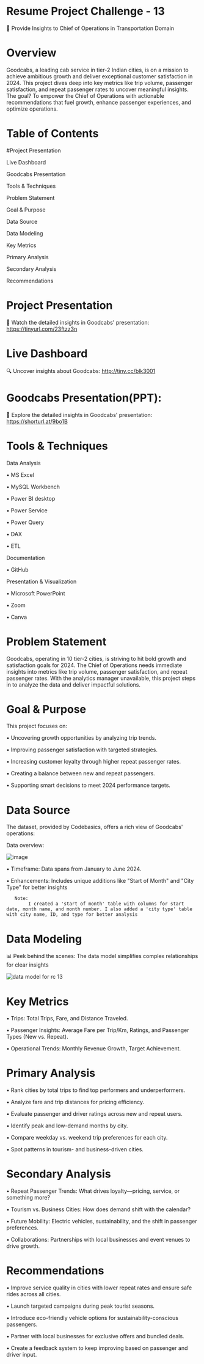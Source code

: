 # Resume Project Challenge - 13
🚖 Provide Insights to Chief of Operations in Transportation Domain


  # Overview
Goodcabs, a leading cab service in tier-2 Indian cities, is on a mission to achieve ambitious growth and deliver exceptional customer satisfaction in 2024. This project dives deep into key metrics like trip volume, passenger satisfaction, and repeat passenger rates to uncover meaningful insights. The goal? To empower the Chief of Operations with actionable recommendations that fuel growth, enhance passenger experiences, and optimize operations.

# Table of Contents

#Project Presentation

Live Dashboard

Goodcabs Presentation

Tools & Techniques

Problem Statement

Goal & Purpose

Data Source

Data Modeling

Key Metrics

Primary Analysis

Secondary Analysis

Recommendations

# Project Presentation
🎥 Watch the detailed insights in Goodcabs' presentation: https://tinyurl.com/23ftzz3n

# Live Dashboard
🔍 Uncover insights about Goodcabs: http://tiny.cc/blk3001

# Goodcabs Presentation(PPT):
📑 Explore the detailed insights in Goodcabs' presentation: https://shorturl.at/9bo1B

# Tools & Techniques
  Data Analysis
  
   •	MS Excel
  
   •	MySQL Workbench
        
   •	Power BI desktop
        
   •	Power Service
        
   •	Power Query
        
   •	DAX
        
   •	ETL
         
  Documentation
  
   • GitHub

   Presentation & Visualization
   
  •	Microsoft PowerPoint
  
  •	Zoom
  
  •	Canva
    
# Problem Statement
Goodcabs, operating in 10 tier-2 cities, is striving to hit bold growth and satisfaction goals for 2024. The Chief of Operations needs immediate insights into metrics like trip volume, passenger satisfaction, and repeat passenger rates. With the analytics manager unavailable, this project steps in to analyze the data and deliver impactful solutions.

# Goal & Purpose
This project focuses on:

•	Uncovering growth opportunities by analyzing trip trends.

•	Improving passenger satisfaction with targeted strategies.

•	Increasing customer loyalty through higher repeat passenger rates.

•	Creating a balance between new and repeat passengers.

•	Supporting smart decisions to meet 2024 performance targets.


# Data Source
The dataset, provided by Codebasics, offers a rich view of Goodcabs' operations:

 Data overview:
 
![image](https://github.com/user-attachments/assets/c76f00ca-c322-45fd-9fe1-cc1d4b4cee21)


 •	Timeframe: Data spans from January to June 2024.

 •	Enhancements: Includes unique additions like "Start of Month" and "City Type" for better insights
                                                                          
       Note:
            I created a 'start of month' table with columns for start date, month name, and month number. I also added a 'city type' table with city name, ID, and type for better analysis

# Data Modeling
📊 Peek behind the scenes: The data model simplifies complex relationships for clear insights

![data model for rc 13](https://github.com/user-attachments/assets/8325b595-1269-415b-83cb-b118b98bc0a5)

# Key Metrics

 •	Trips: Total Trips, Fare, and Distance Traveled.
 
 •	Passenger Insights: Average Fare per Trip/Km, Ratings, and Passenger Types (New vs. Repeat).
 
 •	Operational Trends: Monthly Revenue Growth, Target Achievement.

# Primary Analysis
  •	Rank cities by total trips to find top performers and underperformers.
  
  •	Analyze fare and trip distances for pricing efficiency.
  
  •	Evaluate passenger and driver ratings across new and repeat users.
  
  •	Identify peak and low-demand months by city.
  
  •	Compare weekday vs. weekend trip preferences for each city.
  
  •	Spot patterns in tourism- and business-driven cities.

# Secondary Analysis
•	Repeat Passenger Trends: What drives loyalty—pricing, service, or something more?

•	Tourism vs. Business Cities: How does demand shift with the calendar?

•	Future Mobility: Electric vehicles, sustainability, and the shift in passenger preferences.

•	Collaborations: Partnerships with local businesses and event venues to drive growth.

# Recommendations
•	 Improve service quality in cities with lower repeat rates and ensure safe rides across all cities.

•	 Launch targeted campaigns during peak tourist seasons.

•	 Introduce eco-friendly vehicle options for sustainability-conscious passengers.

•	Partner with local businesses for exclusive offers and bundled deals.

•	 Create a feedback system to keep improving based on passenger and driver input.
